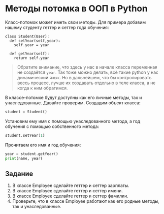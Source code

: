 # Методы потомка в ООП в Python

Класс-потомок может иметь свои методы. Для примера добавим нашему студенту геттер и сеттер года обучения:
```
class Student(User):
  def setYear(self,year):
    self.year = year 
	
  def getYear(self):
    return self.year 
```    
	
> Обратите внимание, что здесь у нас в начале класса переменная не создаётся `year`. Так тоже можно делать, всё такие python у нас динамический язык. Но в дальнейшем, что бы контролировать вессь процесс, лучше их создавать отдельно в теле класса, а не когда к ним обратимся.

В классе-потомке будут доступны как его личные методы, так и унаследованные. Давайте проверим. Создадим объект класса:
```py
student = Student()
```

Установим ему имя с помощью унаследованного метода, а год обучения с помощью собственного метода:
```py
student.setYear(1) 
```

Прочитаем его имя и год обучения:
```py
year = student.getYear() 
print(name, year) 
```

## Задание

1. В классе Employee сделайте геттер и сеттер зарплаты.
2. В классе Employee сделайте геттер и сеттер имени.
3. В классе Employee сделайте геттер и сеттер фамилии.
4. Проверьте, что в классе Employee работают как его родные методы, так и унаследованные.
